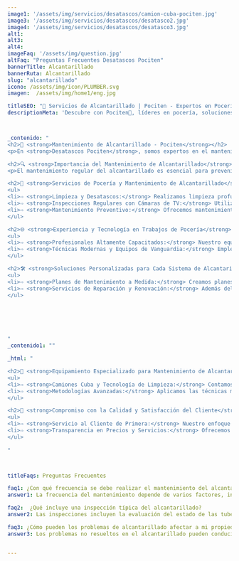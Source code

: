 ```yaml
---
image1: '/assets/img/servicios/desatascos/camion-cuba-pociten.jpg'
image3: '/assets/img/servicios/desatascos/desatasco2.jpg'
image4: '/assets/img/servicios/desatascos/desatasco3.jpg'
alt1: 
alt3:
alt4:
imageFaq: '/assets/img/question.jpg'
altFaq: "Preguntas Frecuentes Desatascos Pociten"
bannerTitle: Alcantarillado
bannerRuta: Alcantarillado
slug: "alcantarillado"
icono: /assets/img/icon/PLUMBER.svg
imagen:  /assets/img/home1/eng.jpg

titleSEO: "🚧 Servicios de Alcantarillado | Pociten - Expertos en Pocería 🛠️"
descriptionMeta: 'Descubre con Pociten🌟, líderes en pocería, soluciones eficientes para el alcantarillado. Mantenimiento y reparación con tecnología avanzada. ¡Contáctanos! 📞'



_contenido: "
<h2>🚧 <strong>Mantenimiento de Alcantarillado - Pociten</strong></h2>
<p>En <strong>Desatascos Pociten</strong>, somos expertos en el mantenimiento de alcantarillado y en la realización de trabajos de poceros. Ofrecemos un servicio integral para garantizar el funcionamiento óptimo y la longevidad de los sistemas de alcantarillado.</p>

<h2>🔍 <strong>Importancia del Mantenimiento de Alcantarillado</strong></h2>
<p>El mantenimiento regular del alcantarillado es esencial para prevenir atascos, inundaciones y otros problemas relacionados. En Desatascos Pociten, entendemos la importancia de un sistema de alcantarillado bien mantenido para la salud pública y el medio ambiente.</p>

<h2>👷 <strong>Servicios de Pocería y Mantenimiento de Alcantarillado</strong></h2>
<ul>
<li>⇨ <strong>Limpieza y Desatascos:</strong> Realizamos limpieza profunda y desatascos para prevenir obstrucciones y asegurar un flujo eficiente.</li><br>
<li>⇨ <strong>Inspecciones Regulares con Cámaras de TV:</strong> Utilizamos tecnología avanzada para inspecciones precisas y detección temprana de problemas.</li><br>
<li>⇨ <strong>Mantenimiento Preventivo:</strong> Ofrecemos mantenimiento preventivo para evitar problemas mayores y costosos en el futuro.</li><br>
</ul>

<h2>🌐 <strong>Experiencia y Tecnología en Trabajos de Pocería</strong></h2>
<ul>
<li>⇨ <strong>Profesionales Altamente Capacitados:</strong> Nuestro equipo tiene la experiencia y la capacitación necesaria para manejar todo tipo de sistemas de alcantarillado.</li><br>
<li>⇨ <strong>Técnicas Modernas y Equipos de Vanguardia:</strong> Empleamos las mejores prácticas y tecnologías actuales en todos nuestros servicios.</li><br>
</ul>

<h2>🛠️ <strong>Soluciones Personalizadas para Cada Sistema de Alcantarillado</strong></h2>
<ul>
<li>⇨ <strong>Planes de Mantenimiento a Medida:</strong> Creamos planes de mantenimiento personalizados según las necesidades específicas de cada sistema.</li><br>
<li>⇨ <strong>Servicios de Reparación y Renovación:</strong> Además del mantenimiento, ofrecemos reparaciones y renovaciones para mejorar la eficiencia y seguridad de los sistemas de alcantarillado.</li><br>
</ul>






"
_contenido1: ""

_html: "

<h2>🚚 <strong>Equipamiento Especializado para Mantenimiento de Alcantarillado</strong></h2>
<ul>
<li>⇨ <strong>Camiones Cuba y Tecnología de Limpieza:</strong> Contamos con camiones cuba y equipos avanzados para una limpieza profunda y efectiva.</li><br>
<li>⇨ <strong>Metodologías Avanzadas:</strong> Aplicamos las técnicas más avanzadas para garantizar la calidad y eficacia de nuestro trabajo.</li><br>
</ul>

<h2>💼 <strong>Compromiso con la Calidad y Satisfacción del Cliente</strong></h2>
<ul>
<li>⇨ <strong>Servicio al Cliente de Primera:</strong> Nuestro enfoque está en satisfacer y superar las expectativas de nuestros clientes.</li><br>
<li>⇨ <strong>Transparencia en Precios y Servicios:</strong> Ofrecemos precios justos y presupuestos claros en todos nuestros servicios de mantenimiento de alcantarillado.</li><br>
</ul>
	    
"



titleFaqs: Preguntas Frecuentes

faq1: ¿Con qué frecuencia se debe realizar el mantenimiento del alcantarillado?
answer1: La frecuencia del mantenimiento depende de varios factores, incluyendo el uso y la edad del sistema. Ofrecemos asesoramiento personalizado para determinar el mejor programa de mantenimiento.

faq2:  ¿Qué incluye una inspección típica del alcantarillado?
answer2: Las inspecciones incluyen la evaluación del estado de las tuberías, la detección de obstrucciones o daños, y recomendaciones para cualquier reparación o mantenimiento necesario.

faq3: ¿Cómo pueden los problemas de alcantarillado afectar a mi propiedad?
answer3: Los problemas no resueltos en el alcantarillado pueden conducir a atascos, malos olores, inundaciones y daños estructurales.


---
```

